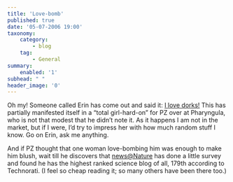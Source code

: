 ```yaml
---
title: 'Love-bomb'
published: true
date: '05-07-2006 19:00'
taxonomy:
    category:
        - blog
    tag:
        - General
summary:
    enabled: '1'
subhead: " "
header_image: '0'
---
```


Oh my! Someone called Erin has come out and said it: [I love dorks!](https://web.archive.org/web/20060705224002/http://erindowney.blogspot.com/2006/07/i-love-dorks.html) This has partially manifested itself in a “total girl-hard-on” for PZ over at Pharyngula, who is not that modest that he didn’t note it. As it happens I am not in the market, but if I were, I’d try to impress her with how much random stuff I know. Go on Erin, ask me anything.

And if PZ thought that one woman love-bombing him was enough to make him blush, wait till he discovers that [news@Nature](https://www.nature.com/articles/442009a) has done a little survey and found he has the highest ranked science blog of all, 179th according to Technorati. (I feel so cheap reading it; so many others have been there too.)


